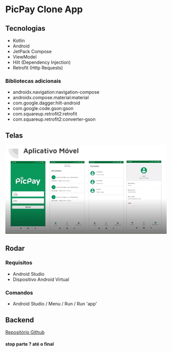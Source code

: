 # PicPay Clone App

## Tecnologias

- Kotlin
- Android
- JetPack Compose
- ViewModel
- Hilt (Dependency Injection)
- Retrofit (Http Requests)

### Bibliotecas adicionais

- androidx.navigation:navigation-compose
- androidx.compose.material:material
- com.google.dagger:hilt-android
- com.google.code.gson:gson
- com.squareup.retrofit2:retrofit
- com.squareup.retrofit2:converter-gson

## Telas

![Telas](/files/aplicativo-telas.png)

## Rodar

### Requisitos

- Android Studio
- Dispositivo Android Virtual

### Comandos

- Android Studio / Menu / Run / Run 'app'

## Backend

[Repositório Github](https://github.com/rodolfoHOk/dio.picpayclone-backend)

#### stop parte ? até o final
